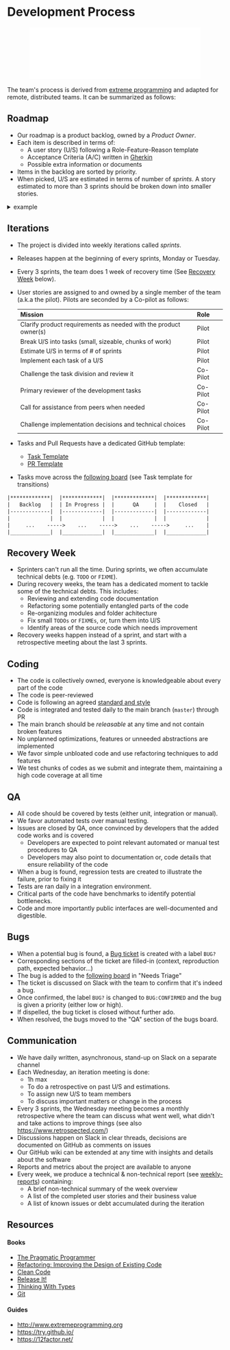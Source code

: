 # Development Process

<p align="center">
    <img alt="IOHK" src="iohk-signature.gif" />
</p>

The team's process is derived from [extreme programming][xp] and adapted for remote, distributed teams. It can be summarized as follows:

## Roadmap

- Our roadmap is a product backlog, owned by a _Product Owner_. 
- Each item is described in terms of:
    - A user story (U/S) following a Role-Feature-Reason template
    - Acceptance Criteria (A/C) written in [Gherkin](http://docs.behat.org/en/v2.5/guides/1.gherkin.html) 
    - Possible extra information or documents 
- Items in the backlog are sorted by priority. 
- When picked, U/S are estimated in terms of number of _sprints_. A story estimated to more than 3 sprints should be broken down into smaller stories. 

<details>
    <summary>example</summary>

> ### User Story 
> 
> **As** a stake pool operator  
> **I want** the pool ordering to be fair and not favor any particular pools especially during the bootstrapping era  
> **So that** every pool has the same chance to be selected by users in the early stages.
> 
> ### Acceptance Criteria 
> 
> **Given** that stake pools can be listed via https://input-output-hk.github.io/cardano-wallet/api/edge/#operation/listStakePools  
> **And** they are ordered by "apparent performance"  
> **When** I query stake pools during the first epoch (when little information about them is available)  
> **Then** pools are ordered arbitrarily  
> **And** the order is not necessarily the same between different wallets  
> **And** the order is consistent between successive calls within the same wallet.
</details>


## Iterations

- The project is divided into weekly iterations called _sprints_.
- Releases happen at the beginning of every sprints, Monday or Tuesday.
- Every 3 sprints, the team does 1 week of recovery time (See [Recovery Week](#recovery-week) below).
- User stories are assigned to and owned by a single member of the team (a.k.a the pilot). Pilots are seconded by a Co-pilot as follows:

    | Mission | Role | 
    | --- | --- | 
    | Clarify product requirements as needed with the product owner(s) | Pilot |
    | Break U/S into tasks (small, sizeable, chunks of work) | Pilot |
    | Estimate U/S in terms of # of sprints | Pilot |
    | Implement each task of a U/S | Pilot |
    | Challenge the task division and review it | Co-Pilot |
    | Primary reviewer of the development tasks | Co-Pilot | 
    | Call for assistance from peers when needed | Co-Pilot |
    | Challenge implementation decisions and technical choices | Co-Pilot |


- Tasks and Pull Requests have a dedicated GitHub template:
    - [Task Template](https://github.com/input-output-hk/cardano-wallet/blob/master/.github/ISSUE_TEMPLATE/task.md)
    - [PR Template](https://github.com/input-output-hk/cardano-wallet/blob/master/.github/PULL_REQUEST_TEMPLATE.md)
- Tasks move across the [following board](https://github.com/input-output-hk/cardano-wallet/projects/1) (see Task template for transitions)

```
|*************|  |*************|  |*************|  |*************|
|   Backlog   |  | In Progress |  |      QA     |  |    Closed   |
|-------------|  |-------------|  |-------------|  |-------------|
|             |  |             |  |             |  |             |
|     ...    ----->    ...    ----->    ...    ----->     ...    |
|_____________|  |_____________|  |_____________|  |_____________|
```

## Recovery Week

- Sprinters can't run all the time. During sprints, we often accumulate technical debts (e.g. `TODO` or `FIXME`).
- During recovery weeks, the team has a dedicated moment to tackle some of the technical debts. This includes:
    - Reviewing and extending code documentation
    - Refactoring some potentially entangled parts of the code
    - Re-organizing modules and folder achitecture
    - Fix small `TODOs` or `FIXMEs`, or, turn them into U/S 
    - Identify areas of the source code which needs improvement
- Recovery weeks happen instead of a sprint, and start with a retrospective meeting about the last 3 sprints.


## Coding

- The code is collectively owned, everyone is knowledgeable about every part of the code
- The code is peer-reviewed
- Code is following an agreed [standard and style][styleguide]
- Code is integrated and tested daily to the main branch (`master`) through PR
- The main branch should be _releasable_ at any time and not contain broken features
- No unplanned optimizations, features or unneeded abstractions are implemented
- We favor simple unbloated code and use refactoring techniques to add features 
- We test chunks of codes as we submit and integrate them, maintaining a high code coverage at all time


## QA 

- All code should be covered by tests (either unit, integration or manual). 
- We favor automated tests over manual testing.
- Issues are closed by QA, once convinced by developers that the added code works and is covered
    - Developers are expected to point relevant automated or manual test procedures to QA
    - Developers may also point to documentation or, code details that ensure reliability of the code
- When a bug is found, regression tests are created to illustrate the failure, prior to fixing it
- Tests are ran daily in a integration environment.
- Critical parts of the code have benchmarks to identify potential bottlenecks.  
- Code and more importantly public interfaces are well-documented and digestible.

## Bugs

- When a potential bug is found, a [Bug ticket](https://github.com/input-output-hk/cardano-wallet/blob/master/.github/ISSUE_TEMPLATE/bug.md) is created with a label `BUG?` 
- Corresponding sections of the ticket are filled-in (context, reproduction path, expected behavior...)
- The bug is added to the [following board](https://github.com/input-output-hk/cardano-wallet/projects/2) in "Needs Triage"
- The ticket is discussed on Slack with the team to confirm that it's indeed a bug.
- Once confirmed, the label `BUG?` is changed to `BUG:CONFIRMED` and the bug is given a priority (either low or high).
- If dispelled, the bug ticket is closed without further ado.  
- When resolved, the bugs moved to the "QA" section of the bugs board.

## Communication

- We have daily written, asynchronous, stand-up on Slack on a separate channel
- Each Wednesday, an iteration meeting is done:
    - 1h max
    - To do a retrospective on past U/S and estimations. 
    - To assign new U/S to team members
    - To discuss important matters or change in the process 
- Every 3 sprints, the Wednesday meeting becomes a monthly retrospective where the team can discuss what went well, what didn't and take actions to improve things (see also https://www.retrospected.com/)
- Discussions happen on Slack in clear threads, decisions are documented on GitHub as comments on issues
- Our GitHub wiki can be extended at any time with insights and details about the software
- Reports and metrics about the project are available to anyone
- Every week, we produce a technical & non-technical report (see [weekly-reports](https://github.com/input-output-hk/cardano-wallet/tree/weekly-reports)) containing:
    - A brief non-technical summary of the week overview
    - A list of the completed user stories and their business value
    - A list of known issues or debt accumulated during the iteration

## Resources

#### Books

- [The Pragmatic Programmer](https://www.amazon.com/Pragmatic-Programmer-Journeyman-Master/dp/020161622X/) 
- [Refactoring: Improving the Design of Existing Code](https://www.amazon.com/Refactoring-Improving-Existing-Addison-Wesley-Signature/dp/0134757599/)
- [Clean Code](https://www.amazon.com/Clean-Code-Handbook-Software-Craftsmanship/dp/0132350882/)
- [Release It!](https://www.amazon.com/Release-Design-Deploy-Production-Ready-Software/dp/1680502395/)
- [Thinking With Types](https://leanpub.com/thinking-with-types/)
- [Git](https://www.amazon.com/Version-Control-Git-collaborative-development/dp/1449316387/)

#### Guides

- http://www.extremeprogramming.org
- https://try.github.io/
- https://12factor.net/


[styleguide]: https://github.com/input-output-hk/cardano-wallet/wiki/Coding-Standards
[xp]: http://www.extremeprogramming.org